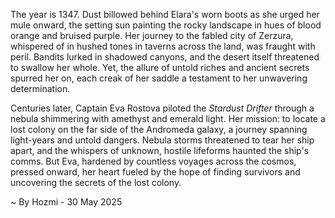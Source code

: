 
The year is 1347.  Dust billowed behind Elara's worn boots as she urged her mule onward, the setting sun painting the rocky landscape in hues of blood orange and bruised purple.  Her journey to the fabled city of Zerzura, whispered of in hushed tones in taverns across the land, was fraught with peril. Bandits lurked in shadowed canyons, and the desert itself threatened to swallow her whole. Yet, the allure of untold riches and ancient secrets spurred her on, each creak of her saddle a testament to her unwavering determination.

Centuries later, Captain Eva Rostova piloted the *Stardust Drifter* through a nebula shimmering with amethyst and emerald light.  Her mission: to locate a lost colony on the far side of the Andromeda galaxy, a journey spanning light-years and untold dangers.  Nebula storms threatened to tear her ship apart, and the whispers of unknown, hostile lifeforms haunted the ship's comms.  But Eva, hardened by countless voyages across the cosmos, pressed onward, her heart fueled by the hope of finding survivors and uncovering the secrets of the lost colony.

~ By Hozmi - 30 May 2025
